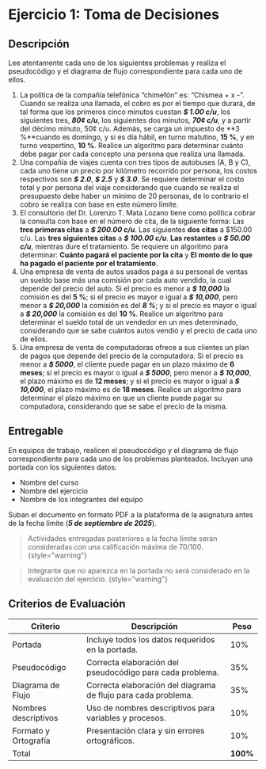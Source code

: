 # Ejercicio 1: Toma de Decisiones

## Descripción

Lee atentamente cada uno de los siguientes problemas y realiza el pseudocódigo y el diagrama de flujo correspondiente
para cada uno de ellos.

1. La política de la compañía telefónica “chimefón” es: “Chismea + x -”. Cuando se realiza una llamada, el cobro es por
   el tiempo que durará, de tal forma que los primeros cinco minutos cuestan **_$ 1.00 c/u_**, los siguientes tres, 
   _**80¢ c/u**_, los siguientes dos minutos, **_70¢ c/u_**, y a partir del décimo minuto, 50¢ c/u. Además, se carga un
   impuesto de **3 %**cuando es domingo, y si es día hábil, en turno matutino, **15 %**, y en turno vespertino,
   **10 %**. Realice un algoritmo para determinar cuánto debe pagar por cada concepto una persona que realiza una
   llamada.
2. Una compañía de viajes cuenta con tres tipos de autobuses (A, B y C), cada uno tiene un precio por kilómetro
   recorrido por persona, los costos respectivos son **_\$ 2.0_**, **_\$ 2.5_** y **_\$ 3.0_**. Se requiere determinar
   el costo total y por persona del viaje considerando que cuando se realiza el presupuesto debe haber un mínimo de 20
   personas, de lo contrario el cobro se realiza con base en este número límite.
3. El consultorio del Dr. Lorenzo T. Mata Lozano tiene como política cobrar la consulta con base en el número de cita,
   de la siguiente forma: Las **tres primeras citas** a _**\$ 200.00 c/u**_. Las siguientes **dos citas** a $150.00 c/u.
   Las **tres siguientes citas** a _**\$ 100.00 c/u**_. **Las restantes** a _**\$ 50.00 c/u**_, mientras dure el
   tratamiento. Se requiere un algoritmo para determinar: **Cuánto pagará el paciente por la cita** y **El monto de lo
   que ha pagado el paciente por el tratamiento**.
4. Una empresa de venta de autos usados paga a su personal de ventas un sueldo base más una comisión por cada auto
   vendido, la cual depende del precio del auto. Si el precio es menor a **_\$ 10,000_** la comisión es del **5 %**; si
   el precio es mayor o igual a **_\$ 10,000_**, pero menor a **_\$ 20,000_** la comisión es del **_8 %_**; y si el
   precio es mayor o igual a **_\$ 20,000_** la comisión es del **10 %**. Realice un algoritmo para determinar el sueldo
   total de un vendedor en un mes determinado,
   considerando que se sabe cuántos autos vendió y el precio de cada uno de ellos.
5. Una empresa de venta de computadoras ofrece a sus clientes un plan de pagos que depende del precio de la
   computadora. Si el precio es menor a **_\$ 5000_**, el cliente puede pagar en un plazo máximo de **6 meses**; si el
   precio es mayor o igual a **_\$ 5000_**, pero menor a **_\$ 10,000_**, el plazo máximo es de **12 meses**; y si el
   precio es mayor o igual a **_\$ 10,000_**, el plazo máximo es de **18 meses**. Realice un algoritmo para determinar
   el plazo máximo en que un cliente puede pagar su computadora, considerando que se sabe el precio de la misma.

## Entregable

En equipos de trabajo, realicen el pseudocódigo y el diagrama de flujo correspondiente para cada uno de los problemas
planteados. Incluyan una portada con los siguientes datos:

- Nombre del curso
- Nombre del ejercicio
- Nombre de los integrantes del equipo

Suban el documento en formato PDF a la plataforma de la asignatura antes de la fecha límite
(**_5 de septiembre de 2025_**).

> Actividades entregadas posteriores a la fecha límite serán consideradas con una calificación máxima de 70/100.
> {style="warning"}

> Integrante que no aparezca en la portada no será considerado en la evaluación del ejercicio.
> {style="warning"}

## Criterios de Evaluación

| Criterio             | Descripción                                                    | Peso     |
|----------------------|----------------------------------------------------------------|----------|
| Portada              | Incluye todos los datos requeridos en la portada.              | 10%      |
| Pseudocódigo         | Correcta elaboración del pseudocódigo para cada problema.      | 35%      | 
| Diagrama de Flujo    | Correcta elaboración del diagrama de flujo para cada problema. | 35%      |
| Nombres descriptivos | Uso de nombres descriptivos para variables y procesos.         | 10%      |
| Formato y Ortografía | Presentación clara y sin errores ortográficos.                 | 10%      |
| Total                |                                                                | **100%** |